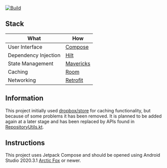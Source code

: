 [![Build](https://github.com/itsandreramon/mux-rulona/actions/workflows/build.yml/badge.svg)](https://github.com/itsandreramon/android-starter/actions/workflows/build.yml)

## Stack

| What           | How                        |
|----------------|----------------------------|
| User Interface | [Compose](https://developer.android.com/jetpack/compose)|
| Dependency Injection | [Hilt](https://developer.android.com/training/dependency-injection/hilt-android)|
| State Management | [Mavericks](https://github.com/airbnb/mavericks)|
| Caching | [Room](https://developer.android.com/training/data-storage/room/)|
| Networking | [Retrofit](https://github.com/square/retrofit)|

## Information

This project initially used [dropbox/store](https://github.com/dropbox/Store) for caching functionality, but because of some problems it has been removed. It is planned to be added again at a later stage and has been replaced by APIs found in [RepositoryUtils.kt](https://github.com/itsandreramon/android-starter/blob/master/core/src/main/java/app/example/core/util/RepositoryUtils.kt).

## Instructions

This project uses Jetpack Compose and should be opened using Android Studio
2020.3.1 [Arctic Fox](https://developer.android.com/studio/) or newer.
